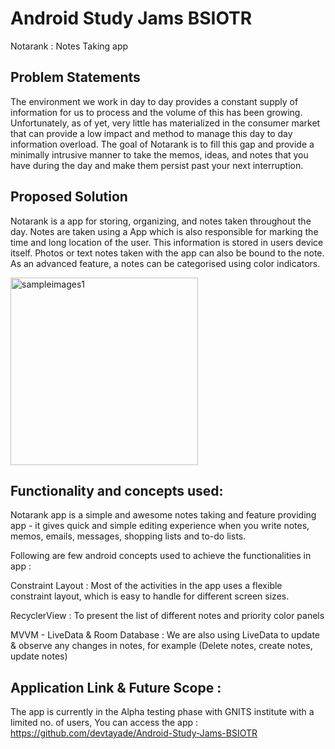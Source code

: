 # Android Study Jams BSIOTR 

Notarank : Notes Taking app

## Problem Statements 

The environment we work in day to day provides a constant supply of information for us to process and the volume of this has been growing.  Unfortunately, as of yet, very little has materialized in the consumer market that can provide a low impact and method to manage this day to day information overload.  The goal of Notarank is to fill this gap and provide a minimally intrusive manner to take the memos, ideas, and notes that you have during the day and make them persist past your next interruption.

## Proposed Solution 

Notarank is a app for storing, organizing, and notes taken throughout the day.  Notes are taken using a App which is also responsible for marking the time and long location of the user.  This information is stored in users device itself.   Photos or text notes taken with the app can also be bound to the note.  As an advanced feature, a notes can be categorised using color indicators. 

<img width="300" alt="sampleimages1" src="https://github.com/devtayade/Android-Study-Jams-BSIOTR/blob/master/WhatsApp%20Image%202022-01-10%20at%201.15.55%20AM.jpeg?raw=true">

## Functionality and concepts used:

Notarank app is a simple and awesome notes taking and feature providing app - it gives quick and simple editing experience when you write notes, memos, emails, messages, shopping lists and to-do lists. 

Following are few android concepts used to achieve the functionalities in app :

Constraint Layout : Most of the activities in the app uses a flexible constraint layout, which is easy to handle for different screen sizes.

RecyclerView : To present the list of different notes and priority color panels

MVVM - LiveData & Room Database : We are also using LiveData to update & observe any changes in notes, for example (Delete notes, create notes, update notes)

## Application Link & Future Scope :

The app is currently in the Alpha testing phase with GNITS institute with a limited no. of users, You can access the app : https://github.com/devtayade/Android-Study-Jams-BSIOTR

